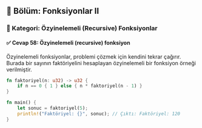 ## 📘 Bölüm: Fonksiyonlar II  
### 🔹 Kategori: Özyinelemeli (Recursive) Fonksiyonlar  
#### ✅ Cevap 58: Özyinelemeli (recursive) fonksiyon

Özyinelemeli fonksiyonlar, problemi çözmek için kendini tekrar çağırır. Burada bir sayının faktöriyelini hesaplayan özyinelemeli bir fonksiyon örneği verilmiştir.

```rust
fn faktoriyel(n: u32) -> u32 {
    if n == 0 { 1 } else { n * faktoriyel(n - 1) }
}

fn main() {
    let sonuc = faktoriyel(5);
    println!("Faktöriyel: {}", sonuc); // Çıktı: Faktöriyel: 120
}
```
